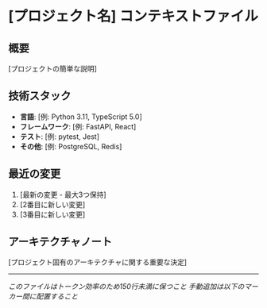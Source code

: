 # [プロジェクト名] コンテキストファイル

## 概要
[プロジェクトの簡単な説明]

## 技術スタック
- **言語**: [例: Python 3.11, TypeScript 5.0]
- **フレームワーク**: [例: FastAPI, React]
- **テスト**: [例: pytest, Jest]
- **その他**: [例: PostgreSQL, Redis]

## 最近の変更
1. [最新の変更 - 最大3つ保持]
2. [2番目に新しい変更]
3. [3番目に新しい変更]

## アーキテクチャノート
[プロジェクト固有のアーキテクチャに関する重要な決定]

---
*このファイルはトークン効率のため150行未満に保つこと*
*手動追加は以下のマーカー間に配置すること*

<!-- BEGIN MANUAL ADDITIONS -->
<!-- END MANUAL ADDITIONS -->
